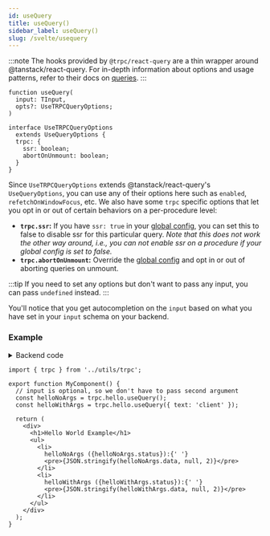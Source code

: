 ```yaml
---
id: useQuery
title: useQuery()
sidebar_label: useQuery()
slug: /svelte/usequery
---
```


:::note
The hooks provided by `@trpc/react-query` are a thin wrapper around @tanstack/react-query. For in-depth information about options and usage patterns, refer to their docs on [queries](https://react-query.tanstack.com/guides/queries).
:::

```tsx
function useQuery(
  input: TInput,
  opts?: UseTRPCQueryOptions;
)

interface UseTRPCQueryOptions
  extends UseQueryOptions {
  trpc: {
    ssr: boolean;
    abortOnUnmount: boolean;
  }
}
```

Since `UseTRPCQueryOptions` extends @tanstack/react-query's `UseQueryOptions`, you can use any of their options here such as `enabled`, `refetchOnWindowFocus`, etc. We also have some `trpc` specific options that let you opt in or out of certain behaviors on a per-procedure level:

- **`trpc.ssr`:** If you have `ssr: true` in your [global config](/docs/nextjs/setup#ssr-boolean-default-false), you can set this to false to disable ssr for this particular query. _Note that this does not work the other way around, i.e., you can not enable ssr on a procedure if your global config is set to false._
- **`trpc.abortOnUnmount`:** Override the [global config](/docs/nextjs/setup#config-callback) and opt in or out of aborting queries on unmount.

:::tip
If you need to set any options but don't want to pass any input, you can pass `undefined` instead.
:::

You'll notice that you get autocompletion on the `input` based on what you have set in your `input` schema on your backend.

### Example

<details><summary>Backend code</summary>

```tsx title='server/routers/_app.ts'
import { initTRPC } from '@trpc/server';
import { z } from 'zod';

export const t = initTRPC.create();

export const appRouter = t.router({
  // Create procedure at path 'hello'
  hello: t.procedure
    // using zod schema to validate and infer input values
    .input(
      z
        .object({
          text: z.string().nullish(),
        })
        .nullish(),
    )
    .query(({ input }) => {
      return {
        greeting: `hello ${input?.text ?? 'world'}`,
      };
    }),
});
```

</details>

```tsx title='components/MyComponent.tsx'
import { trpc } from '../utils/trpc';

export function MyComponent() {
  // input is optional, so we don't have to pass second argument
  const helloNoArgs = trpc.hello.useQuery();
  const helloWithArgs = trpc.hello.useQuery({ text: 'client' });

  return (
    <div>
      <h1>Hello World Example</h1>
      <ul>
        <li>
          helloNoArgs ({helloNoArgs.status}):{' '}
          <pre>{JSON.stringify(helloNoArgs.data, null, 2)}</pre>
        </li>
        <li>
          helloWithArgs ({helloWithArgs.status}):{' '}
          <pre>{JSON.stringify(helloWithArgs.data, null, 2)}</pre>
        </li>
      </ul>
    </div>
  );
}
```
